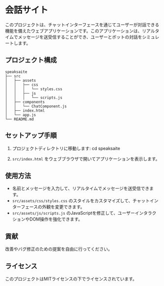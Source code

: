 # 会話サイト

このプロジェクトは、チャットインターフェースを通じてユーザーが対話できる機能を備えたウェブアプリケーションです。このアプリケーションは、リアルタイムでメッセージを送受信することができ、ユーザーとボットの対話をシミュレートします。

## プロジェクト構成

```
speaksaite
├── src
│   ├── assets
│   │   ├── css
│   │   │   └── styles.css
│   │   ├── js
│   │   │   └── scripts.js
│   ├── components
│   │   └── ChatComponent.js
│   ├── index.html
│   └── app.js
└── README.md
```


## セットアップ手順

1. プロジェクトディレクトリに移動します:
cd speaksaite

2. `src/index.html` をウェブブラウザで開いてアプリケーションを表示します。

## 使用方法

- 名前とメッセージを入力して、リアルタイムでメッセージを送受信できます。
- `src/assets/css/styles.css` のスタイルをカスタマイズして、チャットインターフェースの外観を変更できます。
- `src/assets/js/scripts.js` のJavaScriptを修正して、ユーザーインタラクションやDOM操作を強化できます。

## 貢献

改善やバグ修正のための提案を自由に行ってください。

## ライセンス

このプロジェクトはMITライセンスの下でライセンスされています。